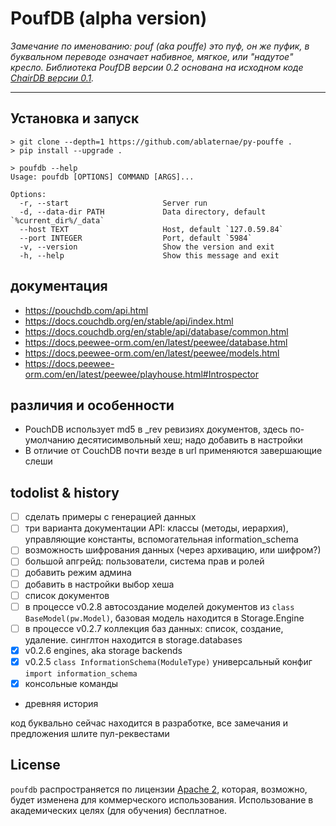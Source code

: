 # PoufDB (alpha version)

_Замечание по именованию: pouf (aka pouffe) это пуф, он же пуфик, в буквальном переводе означает
набивное, мягкое, или "надутое" кресло. Библиотека PoufDB версии 0.2 основана на исходном коде
[ChairDB версии 0.1](https://github.com/marten-de-vries/chairdb/blob/5cd64c7b58eef960a434da672e72c9b73e576283/chairdb/server/__init__.py#L21)._

-----

## Установка и запуск

```console
> git clone --depth=1 https://github.com/ablaternae/py-pouffe .
> pip install --upgrade .
```
```console
> poufdb --help
Usage: poufdb [OPTIONS] COMMAND [ARGS]...

Options:
  -r, --start                     Server run
  -d, --data-dir PATH             Data directory, default `%current_dir%/_data`
  --host TEXT                     Host, default `127.0.59.84`
  --port INTEGER                  Port, default `5984`
  -v, --version                   Show the version and exit
  -h, --help                      Show this message and exit
```

## документация

* https://pouchdb.com/api.html
* https://docs.couchdb.org/en/stable/api/index.html
* https://docs.couchdb.org/en/stable/api/database/common.html
* https://docs.peewee-orm.com/en/latest/peewee/database.html
* https://docs.peewee-orm.com/en/latest/peewee/models.html
* https://docs.peewee-orm.com/en/latest/peewee/playhouse.html#Introspector

## различия и особенности

* PouchDB использует md5 в \_rev ревизиях документов, здесь по-умолчанию десятисимвольный хеш; надо добавить в настройки
* В отличие от CouchDB почти везде в url применяются завершающие слеши 

## todolist & history

* [ ] сделать примеры с генерацией данных
* [ ] три варианта документации API: 
классы (методы, иерархия), управляющие константы, вспомогательная information_schema
* [ ] возможность шифрования данных (через архивацию, или шифром?) 
* [ ] большой апгрейд: пользователи, система прав и ролей 
* [ ] добавить режим админа 
* [ ] добавить в настройки выбор хеша 
* [ ] список документов
* [ ] в процессе v0.2.8 автосоздание моделей документов из `class BaseModel(pw.Model)`, 
базовая модель находится в Storage.Engine
* [ ] в процессе v0.2.7 коллекция баз данных: список, создание, удаление. синглтон находится в storage.databases
* [x] v0.2.6 engines, aka storage backends
* [x] v0.2.5 `class InformationSchema(ModuleType)` универсальный конфиг `import information_schema`
* [x] консольные команды
* древняя история

код буквально сейчас находится в разработке, все замечания и предложения шлите пул-реквестами


## License

`poufdb` распространяется по лицензии [Apache 2](https://spdx.org/licenses/Apache-2.0.html),
которая, возможно, будет изменена для коммерческого использования. Использование в академических
целях (для обучения) бесплатное.
